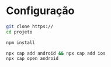 # Configuração

```bash
git clone https://
cd projeto

npm install

npx cap add android && npx cap add ios
npx cap open android 
```